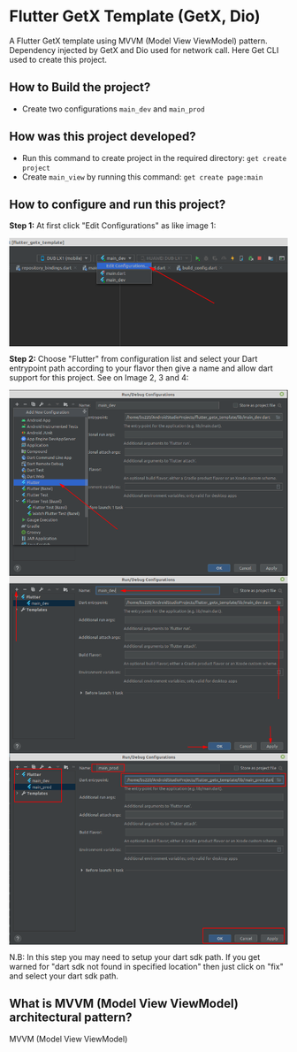 # Flutter GetX Template (GetX, Dio)

A Flutter GetX template using MVVM (Model View ViewModel) pattern. Dependency injected by GetX
and Dio used for network call. Here Get CLI used to create this project. 

## How to Build the project?
- Create two configurations `main_dev` and `main_prod`

## How was this project developed?
- Run this command to create project in the required directory: `get create project`
- Create `main_view` by running this command: `get create page:main`

## How to configure and run this project?

<b>Step 1:</b> At first click "Edit Configurations" as like image 1:

<img align="center" alt="1" src="repo_data/flutter_getx_template_1.png" />

<b>Step 2:</b> Choose "Flutter" from configuration list and select your Dart entrypoint path according
to your flavor then give a name and allow dart support for this project. See on Image 2, 3 and 4:

<img align="center" alt="2" src="repo_data/flutter_getx_template_2.png" />

<img align="center" alt="3" src="repo_data/flutter_getx_template_3.png" />

<img align="center" alt="4" src="repo_data/flutter_getx_template_4.png" />

N.B: In this step you may need to setup your dart sdk path. If you get warned for 
"dart sdk not found in specified location" then just click on "fix" and select your dart sdk path.

## What is MVVM (Model View ViewModel) architectural pattern?
MVVM (Model View ViewModel) 





